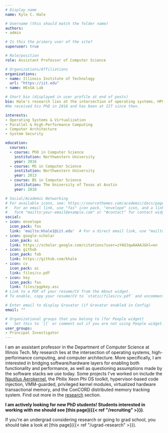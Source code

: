 ```yaml
---
# Display name
name: Kyle C. Hale

# Username (this should match the folder name)
authors:
- admin

# Is this the primary user of the site?
superuser: true

# Role/position
role: Assistant Professor of Computer Science 

# Organizations/Affiliations
organizations:
- name: Illinois Institute of Technology
  url: "https://iit.edu"
- name: HExSA Lab

# Short bio (displayed in user profile at end of posts)
bio: Hale's research lies at the intersection of operating systems, HPC, parallel computing, computer architecture.
#He received his PhD in 2016 and has been at IIT since then.

interests:
- Operating Systems & Virtualization
- Parallel & High-Performance Computing
- Computer Architecture
- System Security

education:
  courses:
  - course: PhD in Computer Science
    institution: Northwestern University
    year: 2016
  - course: MS in Computer Science
    institution: Northwestern University
    year: 2013
  - course: BS in Computer Science
    institution: The University of Texas at Austin
    year: 2010

# Social/Academic Networking
# For available icons, see: https://sourcethemes.com/academic/docs/page-builder/#icons
#   For an email link, use "fas" icon pack, "envelope" icon, and a link in the
#   form "mailto:your-email@example.com" or "#contact" for contact widget.
social:
- icon: envelope
  icon_pack: fas
  link: 'mailto:khale1@iit.edu'  # For a direct email link, use "mailto:test@example.org".
- icon: google-scholar
  icon_pack: ai
  link: https://scholar.google.com/citations?user=zYAOJqwAAAAJ&hl=en
- icon: github
  icon_pack: fab
  link: https://github.com/khale
- icon: cv
  icon_pack: ai
  link: files/cv.pdf
- icon: key
  icon_pack: fas
  link: files/pgpkey.asc
# Link to a PDF of your resume/CV from the About widget.
# To enable, copy your resume/CV to `static/files/cv.pdf` and uncomment the lines below.

# Enter email to display Gravatar (if Gravatar enabled in Config)
email: ""

# Organizational groups that you belong to (for People widget)
#   Set this to `[]` or comment out if you are not using People widget.
user_groups:
- Principal Investigator
---
```


I am an assistant professor in the Department of Computer Science at Illinois
Tech. My research lies at the intersection of operating systems,
high-performance computing, and computer architecture. More specifically, I am
interested in bridging software/hardware layers for enabling both
functionality and performance, as well as questioning assumptions made by the
software stacks we use today. Some projects I've worked on include the [Nautilus
Aerokernel](http://nautilus.halek.co), the Philix Xeon Phi OS toolkit, hypervisor-based code injection,
VMM-guarded, privileged kernel modules, virtualized hardware transactional
memory, and the ConCORD distributed memory tracking system. Find out more in
the [research](#research) section. 

**I am actively looking for new PhD students! Students interested in working with me
should see [this page]({{< ref "/recruiting" >}})**.

If you're an undergrad considering research or going to grad school, you should take
a look at [this page]({{< ref "/ugrad-research" >}}). 

